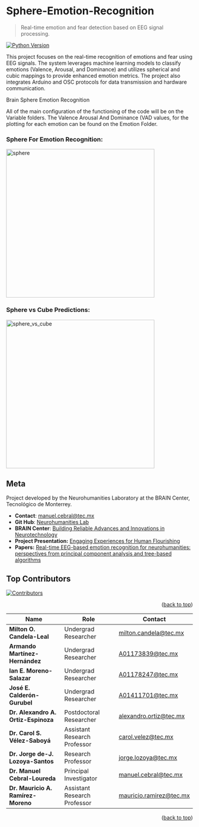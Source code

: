# **Sphere-Emotion-Recognition**
> Real-time emotion and fear detection based on EEG signal processing.

[![Python Version](https://img.shields.io/badge/python-3.8-blue)](https://www.python.org/downloads/release/python-3810/)


This project focuses on the real-time recognition of emotions and fear using EEG signals. The system leverages machine learning models to classify emotions (Valence, Arousal, and Dominance) and utilizes spherical and cubic mappings to provide enhanced emotion metrics. The project also integrates Arduino and OSC protocols for data transmission and hardware communication.

Brain Sphere Emotion Recognition

All of the main configuration of the functioning of the code will be on the Variable folders. The Valence Arousal And Dominance (VAD values, for the plotting for each emotion can be found on the Emotion Folder.

<h3>Sphere For Emotion Recognition:</h3>

  <img src="https://github.com/user-attachments/assets/fe096b51-9508-4371-8810-c7c27788a4f7" alt="sphere" width="400">
</p>

<h3>Sphere vs Cube Predictions:</h3>

  <img src="https://github.com/user-attachments/assets/2de0b23b-2178-4435-becf-51befe7dbd7d" alt="sphere_vs_cube" width="400">
</p>

## **Meta**

Project developed by the Neurohumanities Laboratory at the BRAIN Center, Tecnológico de Monterrey.

- **Contact**: [manuel.cebral@tec.mx](mailto:manuel.cebral@tec.mx)
- **Git Hub**: [Neurohumanities Lab](https://github.com/neurohumanities-lab)
- **BRAIN Center**: [Building Reliable Advances and Innovations in Neurotechnology](https://nsfbrain.org/)
- **Project Presentation:** [Engaging Experiences for Human Flourishing](https://sway.cloud.microsoft/OPIQZJ5peGHC6QmD?ref=Link)
- **Papers:** [Real-time EEG-based emotion recognition for neurohumanities: perspectives from principal component analysis and tree-based algorithms](https://www.frontiersin.org/journals/human-neuroscience/articles/10.3389/fnhum.2024.1319574/full)

## **Top Contributors**
<a href="https://github.com/ianedmosz/Sphere-Emotion-Recognition/graphs/contributors">
  <img src="https://contrib.rocks/image?repo=ianedmosz/Sphere-Emotion-Recognition" alt="Contributors" />
</a>

<p align="right">(<a href="#readme-top">back to top</a>)</p>


| Name                               | Role                                   | Contact                                   |
|------------------------------------|---------------------------------------|-------------------------------------------|
| **Milton O. Candela-Leal**         | Undergrad Researcher                  | [milton.candela@tec.mx](mailto:milton.candela@tec.mx) |
| **Armando Martínez-Hernández**     | Undergrad Researcher                  | [A01173839@tec.mx](mailto:A01173839@tec.mx) |
| **Ian E. Moreno-Salazar**          | Undergrad Researcher                  | [A01178247@tec.mx](mailto:A01178247@tec.mx) |
| **José E. Calderón-Gurubel**       | Undergrad Researcher                  | [A01411701@tec.mx](mailto:A01411701@tec.mx) |
| **Dr. Alexandro A. Ortiz-Espinoza**| Postdoctoral Researcher               | [alexandro.ortiz@tec.mx](mailto:alexandro.ortiz@tec.mx) |
| **Dr. Carol S. Vélez-Saboyá**      | Assistant Research Professor          | [carol.velez@tec.mx](mailto:carol.velez@tec.mx) |
| **Dr. Jorge de-J. Lozoya-Santos**  | Research Professor                    | [jorge.lozoya@tec.mx](mailto:jorge.lozoya@tec.mx) |
| **Dr. Manuel Cebral-Loureda**      | Principal Investigator                | [manuel.cebral@tec.mx](mailto:manuel.cebral@tec.mx) |
| **Dr. Mauricio A. Ramírez-Moreno** | Assistant Research Professor          | [mauricio.ramirez@tec.mx](mailto:mauricio.ramirez@tec.mx) |

<p align="right">(<a href="#readme-top">back to top</a>)</p>
